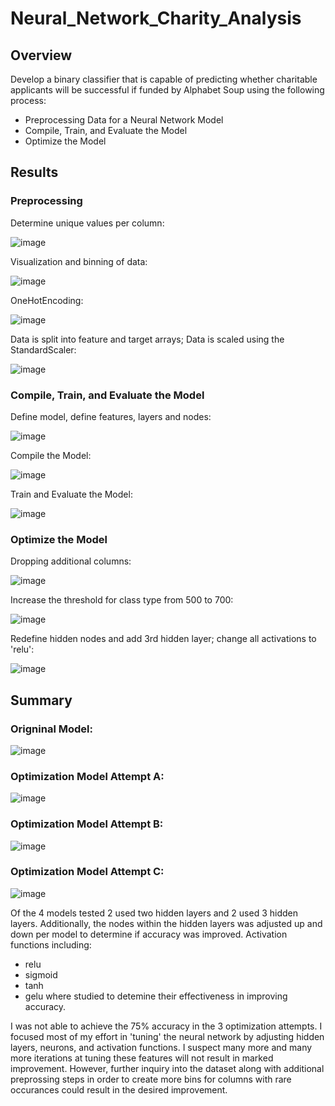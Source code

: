 # Neural_Network_Charity_Analysis

## Overview
Develop a binary classifier that is capable of predicting whether charitable applicants will be successful if funded by Alphabet Soup using the following process:
- Preprocessing Data for a Neural Network Model
- Compile, Train, and Evaluate the Model
- Optimize the Model

## Results
### Preprocessing
Determine unique values per column:

![image](https://user-images.githubusercontent.com/81878169/132957387-88224ba8-f834-4f87-bb82-0c27ca370954.png)

Visualization and binning of data:

![image](https://user-images.githubusercontent.com/81878169/132957432-2bf9b31c-177d-459f-a5f4-5f6f902c8080.png)

OneHotEncoding:

![image](https://user-images.githubusercontent.com/81878169/132957565-93b0844a-0cea-4d06-a864-5c06e191ecc7.png)

Data is split into feature and target arrays; Data is scaled using the StandardScaler:

![image](https://user-images.githubusercontent.com/81878169/132957616-d590bf89-96d0-4410-987f-b81502b798b1.png)

### Compile, Train, and Evaluate the Model
Define model, define features, layers and nodes:

![image](https://user-images.githubusercontent.com/81878169/132957717-39373e7d-a725-42e4-b34d-8951dfb44b7e.png)

Compile the Model:

![image](https://user-images.githubusercontent.com/81878169/132957744-8dc2ddce-ad3b-4e29-9eb4-9fed1a0e1ed7.png)

Train and Evaluate the Model:

![image](https://user-images.githubusercontent.com/81878169/132957767-a5a8566e-d78d-4fb1-9860-61b0f0ef2f84.png)

### Optimize the Model
Dropping additional columns:

![image](https://user-images.githubusercontent.com/81878169/132957838-4b26a8ef-16cd-4f9f-91be-e52d1988e228.png)

Increase the threshold for class type from 500 to 700:

![image](https://user-images.githubusercontent.com/81878169/132957877-0960353d-39c3-46aa-bfbc-b2e1d765188f.png)

Redefine hidden nodes and add 3rd hidden layer; change all activations to 'relu':

![image](https://user-images.githubusercontent.com/81878169/132957936-694b65bf-2b32-4539-958f-145b04f9b83f.png)



## Summary

### Origninal Model:

![image](https://user-images.githubusercontent.com/81878169/132958125-ec4a2922-bc36-491e-afa3-ee3ced801c0a.png)

### Optimization Model Attempt A:

![image](https://user-images.githubusercontent.com/81878169/132958163-65088a10-fe44-469e-96e5-4d08d49aa84e.png)


### Optimization Model Attempt B:

![image](https://user-images.githubusercontent.com/81878169/132958185-10dc7183-db31-4e54-b3de-66594df7bbb9.png)


### Optimization Model Attempt C:

![image](https://user-images.githubusercontent.com/81878169/132958202-fcbbb291-7ae8-47c7-9065-6fbebfd5a89e.png)

Of the 4 models tested 2 used two hidden layers and 2 used 3 hidden layers.  Additionally, the nodes within the hidden layers was adjusted up and down per model to determine if accuracy was improved. Activation functions including:
- relu
- sigmoid
- tanh
- gelu
where studied to detemine their effectiveness in improving accuracy.

I was not able to achieve the 75% accuracy in the 3 optimization attempts. I focused most of my effort in 'tuning' the neural network by adjusting hidden layers, neurons, and activation functions.  I suspect many more and many more iterations at tuning these features will not result in marked improvement.  However, further inquiry into the dataset along with additional preprossing steps in order to create more bins for columns with rare occurances could result in the desired improvement.
